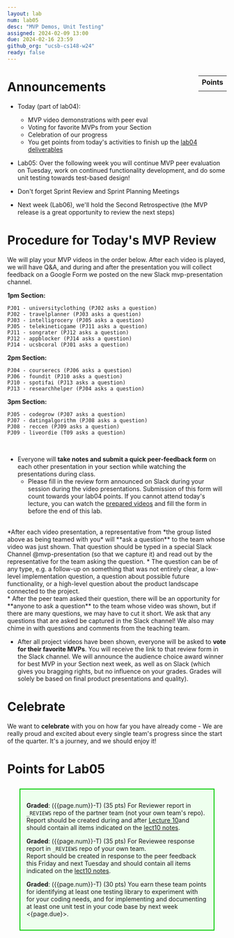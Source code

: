 ```yaml
---
layout: lab
num: lab05
desc: "MVP Demos, Unit Testing"
assigned: 2024-02-09 13:00
due: 2024-02-16 23:59
github_org: "ucsb-cs148-w24"
ready: false
---
```


<style>
div.grade { margin: 2em; padding: 1em; border: 2px solid #0c0; background-color: #efe; }   
</style>

<div style="float:right; width: auto;">

<table style="margin-top:1em;">
<tr>
   <th>Points</th>
</tr>
<tr>
   <td class="pointCount"></td>
</tr>
</table>

</div>


# Announcements
* Today (part of lab04): 
  * MVP video demonstrations with peer eval 
  * Voting for favorite MVPs from your Section
  * Celebration of our progress
  * You get points from today's activities to finish up the [lab04 deliverables](https://ucsb-cs148.github.io/w24/lab/lab04/) 
  
* Lab05: Over the following week you will continue MVP peer evaluation on Tuesday, work on continued functionality development, and do some unit testing towards test-based design! 
* Don't forget Sprint Review and Sprint Planning Meetings 

* Next week (Lab06), we'll hold the Second Retrospective (the MVP release is a great opportunity to review the next steps)


# Procedure for Today's MVP Review

We will play your MVP videos in the order below. After each video is played, we will have Q&A, and during and after the presentation you will collect feedback on a Google Form we posted on the new Slack mvp-presentation channel.  

**1pm Section:** 
```
PJ01 - universityclothing (PJ02 asks a question)
PJ02 - travelplanner (PJ03 asks a question)
PJ03 - intelligrocery (PJ05 asks a question)
PJ05 - telekineticgame (PJ11 asks a question)
PJ11 - songrater (PJ12 asks a question)
PJ12 - appblocker (PJ14 asks a question)
PJ14 - ucsbcoral (PJ01 asks a question)
``` 
**2pm Section:** 
```
PJ04 - courserecs (PJ06 asks a question)
PJ06 - foundit (PJ10 asks a question)
PJ10 - spotifai (PJ13 asks a question)
PJ13 - researchhelper (PJ04 asks a question)
``` 
**3pm Section:** 
```
PJ05 - codegrow (PJ07 asks a question) 
PJ07 - datingalgorithm (PJ08 asks a question)
PJ08 - reccen (PJ09 asks a question) 
PJ09 - liveordie (T09 asks a question) 
``` 

&nbsp;

* Everyone will **take notes and submit a quick peer-feedback form** on each other presentation in your section while watching the presentations during class. 
    * Please fill in the review form announced on Slack during your session during the video presentations. Submission of this form will count towards your lab04 points. If you cannot attend today's lecture, you can watch the [prepared videos](https://docs.google.com/spreadsheets/d/16dpihuLjsv3rjEDqbXLjG7wxP24qtgpuWBBsVncedO8/edit) and fill the form in before the end of this lab. 

<br />   
*After each video presentation, a representative from *the group listed above as being teamed with you* will **ask a question** to the team whose video was just shown. That question should be typed in a special Slack Channel @mvp-presentation (so that we capture it) and read out by the representative for the team asking the question. 
    * The question can be of any type, e.g. a follow-up on something that was not entirely clear, a low-level implementation question, a question about possible future functionality, or a high-level question about the product landscape connected to the project. 

<br />
* After the peer team asked their question, there will be an opportunity for **anyone to ask a question** to the team whose video was shown, but if there are many questions, we may have to cut it short. We ask that any questions that are asked be captured in the Slack channel! We also may chime in with questions and comments from the teaching team. 

* After all project videos have been shown, everyone will be asked to **vote for their favorite MVPs**. You will receive the link to that review form in the Slack channel.  We will announce the audience choice award winner for best MVP in your Section next week, as well as on Slack (which gives you bragging rights, but no influence on your grades. Grades will solely be based on final product presentations and quality).  

# Celebrate

We want to **celebrate** with you on how far you have already come - We are really proud and excited about every single team's progress since the start of the quarter. It's a journey, and we should enjoy it! 

# Points for Lab05

<div class="grade" markdown="1">

**Graded**: ({{page.num}}-T) (35 pts) For Reviewer report in `_REVIEWS` repo of the partner team (not your own team's repo).
Report should be created during and after [Lecture 10](https://ucsb-cs148.github.io/w24/lectures/lect10/)and should contain all items indicated on the [lect10 notes](https://ucsb-cs148.github.io/w24/lectures/lect10/).

**Graded**: ({{page.num}}-T) (35 pts) For Reviewee response report in `_REVIEWS` repo of your own team.  
Report should be created in response to the peer feedback this Friday and next Tuesday and should contain all items indicated on the [lect10 notes](https://ucsb-cs148.github.io/w24/lectures/lect10/).

**Graded**: ({{page.num}}-T) (30 pts) You earn these team points for identifying at least one testing library to experiment with for your coding needs, and for implementing and documenting at least one unit test in your code base by next week <{page.due}>.

</div>